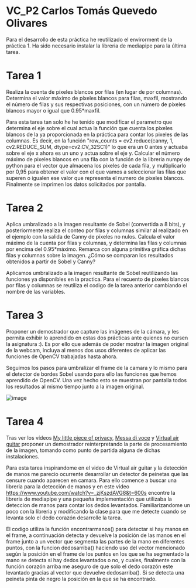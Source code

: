 # VC_P2 Carlos Tomás Quevedo Olivares

Para el desarrollo de esta práctica he reutilizado el envirorment de la práctica 1. Ha sido necesario instalar la libreria de mediapipe para la última tarea.

# Tarea 1
Realiza la cuenta de píxeles blancos por filas (en lugar de por columnas). Determina el valor máximo de píxeles blancos para filas, maxfil, mostrando el número de filas y sus respectivas posiciones, con un número de píxeles blancos mayor o igual que 0.95*maxfil.

Para esta tarea tan solo he he tenido que modificar el parametro que determina el eje sobre el cual actua la función que cuenta los pixeles blancos de la ya proporcionada en la práctica para contar los pixeles de las columnas. Es decir, en la función "row_counts = cv2.reduce(canny, 1, cv2.REDUCE_SUM, dtype=cv2.CV_32SC1)" lo que era un 0 antes y actuaba sobre el eje x ahora es un uno y actua sobre el eje y. Calcular el número máximo de pixeles blancos en una fila con la función de la libreria numpy de python para el vector que almacena los pixeles de cada fila, y multiplicarlo por 0,95 para obtener el valor con el que vamos a seleccionar las filas que superen o igualen ese valor que representa el numero de pixeles blancos.
Finalmente se imprimen los datos solicitados por pantalla.

# Tarea 2
Aplica umbralizado a la imagen resultante de Sobel (convertida a 8 bits), y posteriormente realiza el conteo por filas y columnas similar al realizado en el ejemplo con la salida de Canny de píxeles no nulos. Calcula el valor máximo de la cuenta por filas y columnas, y determina las filas y columnas por encima del 0.95*máximo. Remarca con alguna primitiva gráfica dichas filas y columnas sobre la imagen. ¿Cómo se comparan los resultados obtenidos a partir de Sobel y Canny?

Aplicamos umbralizado a la imagen resultante de Sobel reutilizando las funciones ya disponibles en la practica. Para el recuento de pixeles blancos por filas y columnas se reutiliza el codigo de la tarea anterior cambiando el nombre de las variables.

# Tarea 3
Proponer un demostrador que capture las imágenes de la cámara, y les permita exhibir lo aprendido en estas dos prácticas ante quienes no cursen la asignatura :). Es por ello que además de poder mostrar la imagen original de la webcam, incluya al menos dos usos diferentes de aplicar las funciones de OpenCV trabajadas hasta ahora.

Seguimos los pasos para umbralizar el frame de la camara y lo mismo para el detector de bordes Sobel usando para ello las funciones que hemos aprendido de OpenCV. Una vez hecho esto se muestran por pantalla todos los resultados al mismo tiempo junto a la imagen original.

![image](https://github.com/user-attachments/assets/8d5de3bc-d378-48eb-86fd-25990f65e7a6)


# Tarea 4
Tras ver los vídeos [My little piece of privacy](https://www.niklasroy.com/project/88/my-little-piece-of-privacy), [Messa di voce](https://youtu.be/GfoqiyB1ndE?feature=shared) y [Virtual air guitar](https://youtu.be/FIAmyoEpV5c?feature=shared) proponer un demostrador reinterpretando la parte de procesamiento de la imagen, tomando como punto de partida alguna de dichas instalaciones.

Para esta tarea inspirandome en el video de Virtual air guitar y la detección de manos me parecio ocurrente desarrollar un detector de peinetas que las censure cuando aparecen en camara. Para ello comence a buscar una libreria para la detección de manos y en este video https://www.youtube.com/watch?v=_zjKszdAVG8&t=600s encontre la libreria de mediapipe y una pequeña implementación que utilizaba la deteccion de manos para contar los dedos levantados. Familiarizandome un poco con la libreria y modificando la clase para que me detecte cuando se levanta solo el dedo corazón desarrolle la tarea. 

El codigo utiliza la función encontrarmanos() para detectar si hay manos en el frame, a continuación detecta y devuelve la posición de las manos en el frame junto a un vector que segmenta las partes de la mano en diferentes puntos, con la funcion dedosarriba() haciendo uso del vector mencionado según la posición en el frame de los puntos en los que se ha segmentado la mano se detecta si hay dedos levantados o no, y cuales, finalmente con la función corazón arriba me aseguro de que solo el dedo corazón este levantado gracias al vector que devuelve dedosarriba(). Si se detecta una peineta pinta de negro la posición en la que se ha encontrado.
